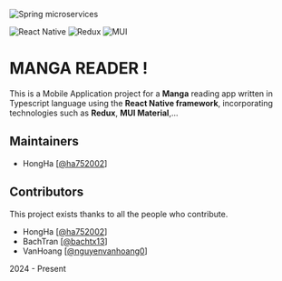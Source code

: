 ![Spring microservices](https://scontent.xx.fbcdn.net/v/t1.15752-9/419915246_1404598167161071_2070387199640568605_n.png?stp=dst-png_s206x206&_nc_cat=110&ccb=1-7&_nc_sid=510075&_nc_eui2=AeEDLckad1aXoPUalGReVUP3IsoYcjBj9PwiyhhyMGP0_PtKCcfwSk4TQZj0FO2GN5BvuFjKtEWCxMDrYj0CKItn&_nc_ohc=pP_uJS_Up_EAX8LvBxG&_nc_ad=z-m&_nc_cid=0&_nc_ht=scontent.xx&oh=03_AdRmT4KjyBaS44IOybZ24217S_TxmKi7CGG9fcrt0bm9Fw&oe=65DB0B7C)

![React Native](https://img.shields.io/badge/react_native-%2320232a.svg?style=for-the-badge&logo=react&logoColor=%2361DAFB)
![Redux](https://img.shields.io/badge/redux-%23593d88.svg?style=for-the-badge&logo=redux&logoColor=white)
![MUI](https://img.shields.io/badge/MUI-%230081CB.svg?style=for-the-badge&logo=mui&logoColor=white)
# MANGA READER !


This is a Mobile Application project for a **Manga** reading app written in Typescript language using the **React Native framework**, incorporating technologies such as **Redux**, **MUI Material**,...



## Maintainers

- HongHa [[@ha752002](https://github.com/ha752002)]

## Contributors

This project exists thanks to all the people who contribute.

- HongHa [[@ha752002](https://github.com/ha752002)]
- BachTran [[@bachtx13](https://github.com/bachtx13)]
- VanHoang [[@nguyenvanhoang0](https://github.com/nguyenvanhoang0)]

2024 - Present